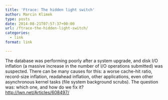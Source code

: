 ```yaml
---
title: 'Ftrace: The hidden light switch'
author: Marcin Klimek
type: posts
date: 2014-08-21T07:57:37+00:00
url: /ftrace-the-hidden-light-switch/
categories:
  - link
format: link

---
```

<div>
  The database was performing poorly after a system upgrade, and disk I/O inflation (a massive increase in the number of I/O operations submitted) was suspected. There can be many causes for this: a worse cache-hit ratio, record-size inflation, readahead inflation, other applications, even other asynchronous kernel tasks (file system background scrubs). The question was: which one, and how do we fix it?
</div>

<div>
</div>

<div>
  <a href="http://lwn.net/Articles/608497/">http://lwn.net/Articles/608497/</a>
</div>

<div>
</div>